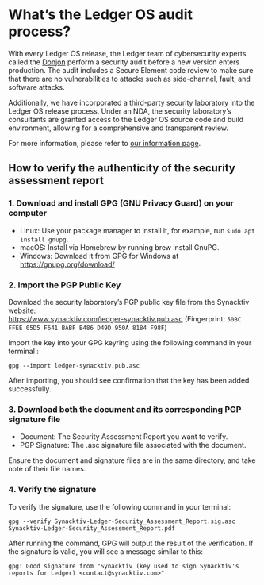 # What’s the Ledger OS audit process?
With every Ledger OS release, the Ledger team of cybersecurity experts called the [Donjon](https://donjon.ledger.com/) perform a security audit before a new version enters production. The audit includes a Secure Element code review to make sure that there are no vulnerabilities to attacks such as side-channel, fault, and software attacks. 

Additionally, we have incorporated a third-party security laboratory into the Ledger OS release process. Under an NDA, the security laboratory’s consultants are granted access to the Ledger OS source code and build environment, allowing for a comprehensive and transparent review. 

For more information, please refer to [our information page](https://support.ledger.com/fr/article/Third-party-Security-Assessment-Report).

## How to verify the authenticity of the security assessment report  

### 1. Download and install GPG (GNU Privacy Guard) on your computer
  - Linux: Use your package manager to install it, for example, run `sudo apt install gnupg`.  
  - macOS: Install via Homebrew by running brew install GnuPG.  
  - Windows: Download it from GPG for Windows at https://gnupg.org/download/  

### 2. Import the PGP Public Key
Download the security laboratory’s PGP public key file from the Synacktiv website:   
https://www.synacktiv.com/ledger-synacktiv.pub.asc  (Fingerprint: `50BC FFEE 05D5 F641 BABF B486 D49D 950A 8184 F98F`)

Import the key into your GPG keyring using the following command in your terminal :  
```
gpg --import ledger-synacktiv.pub.asc
``` 
After importing, you should see confirmation that the key has been added successfully.  

### 3. Download both the document and its corresponding PGP signature file
 - Document: The Security Assessment Report you want to verify.  
 - PGP Signature: The .asc signature file associated with the document.  
  
Ensure the document and signature files are in the same directory, and take note of their file names.  
### 4. Verify the signature
To verify the signature, use the following command in your terminal:  
```
gpg --verify Synacktiv-Ledger-Security_Assessment_Report.sig.asc Synacktiv-Ledger-Security_Assessment_Report.pdf
```
After running the command, GPG will output the result of the verification. If the signature is valid, you will see a message similar to this:  
```
gpg: Good signature from "Synacktiv (key used to sign Synacktiv's reports for Ledger) <contact@synacktiv.com>"
```
